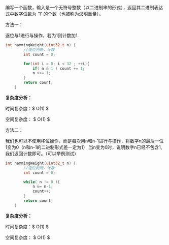 编写一个函数，输入是一个无符号整数（以二进制串的形式），返回其二进制表达式中数字位数为 '1' 的个数（也被称为[汉明重量](https://baike.baidu.com/item/汉明重量)）。



方法一：

逐位与1进行与操作，若为1则计数加1.

```c++
int hammingWeight(uint32_t n) {
        //逐位判断，计数
        int count = 0;

        for(int i = 0; i < 32 ; ++i){
            if( n & 1 ) count += 1;
            n >>= 1;
        }
        return count;
    }
```

  <b>复杂度分析：</b> 

时间复杂度：$ O(1) $  

空间复杂度： $ O(1) $     



方法二：

我们也可以不使用移位操作，而是每次用n和n-1进行与操作，将数字n的最后一位1变为0（n和n-1的二进制形式差一定为1）,当n变为0时，说明数字n已经不包含1,我们返回计数即可。（可以举例测试）



```c++
int hammingWeight(uint32_t n) {
        //逐位判断，计数
        int count = 0;

        while( n != 0 ){
            n &= n-1;
            count++;
        }
        return count;
    }
```

  <b>复杂度分析：</b> 

时间复杂度：$ O(1) $  

空间复杂度： $ O(1) $     